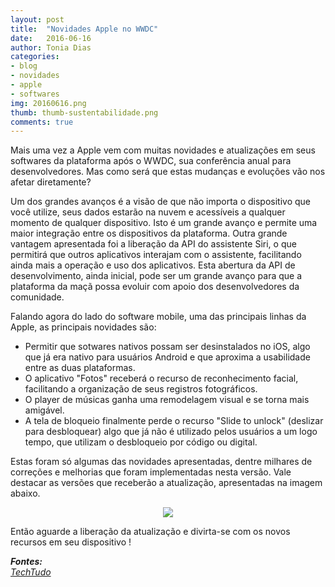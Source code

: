 ```yaml
---
layout: post
title:  "Novidades Apple no WWDC"
date:   2016-06-16
author: Tonia Dias
categories: 
- blog
- novidades
- apple
- softwares
img: 20160616.png
thumb: thumb-sustentabilidade.png
comments: true
---
```


Mais uma vez a Apple vem com muitas novidades e atualizações em seus softwares da plataforma após o WWDC, sua conferência anual para desenvolvedores. Mas como será que estas mudanças e evoluções vão nos afetar diretamente? <!--more-->

Um dos grandes avanços é a visão de que não importa o dispositivo que você utilize, seus dados estarão na nuvem e acessíveis a qualquer momento de qualquer dispositivo. Isto é um grande avanço e permite uma maior integração entre os dispositivos da plataforma. Outra grande vantagem apresentada foi a liberação da API do assistente Siri, o que permitirá que outros aplicativos interajam com o assistente, facilitando ainda mais a operação e uso dos aplicativos. Esta abertura da API de desenvolvimento, ainda inicial, pode ser um grande avanço para que a plataforma da maçã possa evoluir com apoio dos desenvolvedores da comunidade.

Falando agora do lado do software mobile, uma das principais linhas da Apple, as principais novidades são:
+ Permitir que sotwares nativos possam ser desinstalados no iOS, algo que já era nativo para usuários Android e que aproxima a usabilidade entre as duas plataformas. 
+ O aplicativo "Fotos" receberá o recurso de reconhecimento facial, facilitando a organização de seus registros fotográficos. 
+ O player de músicas ganha uma remodelagem visual e se torna mais amigável.
+ A tela de bloqueio finalmente perde o recurso "Slide to unlock" (deslizar para desbloquear) algo que já não é utilizado pelos usuários a um logo tempo, que utilizam o desbloqueio por código ou digital.

Estas foram só algumas das novidades apresentadas, dentre milhares de correções e melhorias que foram implementadas nesta versão. Vale destacar as versões que receberão a atualização, apresentadas na imagem abaixo.

<p align="center">
  <img src="https://blogdoiphone.com/wp-content/uploads/2016/06/ios10devices-1-768x351.jpg" />
</p>

Então aguarde a liberação da atualização e divirta-se com os novos recursos em seu dispositivo !

<i>
	<b>Fontes: </b><br/>
	<a href="http://www.techtudo.com.br/noticias/noticia/2016/06/ios-10-macos-sierra-e-mais-brasileiros-explicam-novidades-da-apple-no-wwdc.html">TechTudo</a><br/>
</i>